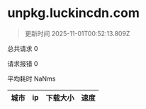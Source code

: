 
  # unpkg.luckincdn.com

  > 更新时间 2025-11-01T00:52:13.809Z
  
  总共请求 0

  请求报错 0

  平均耗时 NaNms

|城市|ip|下载大小|速度|
|-----|----------|---|---|

  